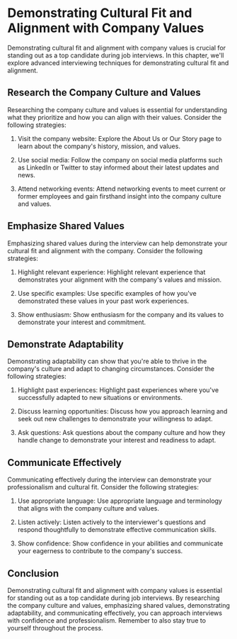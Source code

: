 Demonstrating Cultural Fit and Alignment with Company Values
=========================================================================================================

Demonstrating cultural fit and alignment with company values is crucial for standing out as a top candidate during job interviews. In this chapter, we'll explore advanced interviewing techniques for demonstrating cultural fit and alignment.

Research the Company Culture and Values
---------------------------------------

Researching the company culture and values is essential for understanding what they prioritize and how you can align with their values. Consider the following strategies:

1. Visit the company website: Explore the About Us or Our Story page to learn about the company's history, mission, and values.

2. Use social media: Follow the company on social media platforms such as LinkedIn or Twitter to stay informed about their latest updates and news.

3. Attend networking events: Attend networking events to meet current or former employees and gain firsthand insight into the company culture and values.

Emphasize Shared Values
-----------------------

Emphasizing shared values during the interview can help demonstrate your cultural fit and alignment with the company. Consider the following strategies:

1. Highlight relevant experience: Highlight relevant experience that demonstrates your alignment with the company's values and mission.

2. Use specific examples: Use specific examples of how you've demonstrated these values in your past work experiences.

3. Show enthusiasm: Show enthusiasm for the company and its values to demonstrate your interest and commitment.

Demonstrate Adaptability
------------------------

Demonstrating adaptability can show that you're able to thrive in the company's culture and adapt to changing circumstances. Consider the following strategies:

1. Highlight past experiences: Highlight past experiences where you've successfully adapted to new situations or environments.

2. Discuss learning opportunities: Discuss how you approach learning and seek out new challenges to demonstrate your willingness to adapt.

3. Ask questions: Ask questions about the company culture and how they handle change to demonstrate your interest and readiness to adapt.

Communicate Effectively
-----------------------

Communicating effectively during the interview can demonstrate your professionalism and cultural fit. Consider the following strategies:

1. Use appropriate language: Use appropriate language and terminology that aligns with the company culture and values.

2. Listen actively: Listen actively to the interviewer's questions and respond thoughtfully to demonstrate effective communication skills.

3. Show confidence: Show confidence in your abilities and communicate your eagerness to contribute to the company's success.

Conclusion
----------

Demonstrating cultural fit and alignment with company values is essential for standing out as a top candidate during job interviews. By researching the company culture and values, emphasizing shared values, demonstrating adaptability, and communicating effectively, you can approach interviews with confidence and professionalism. Remember to also stay true to yourself throughout the process.
